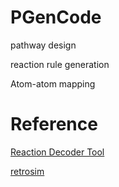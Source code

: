 # PGenCode
pathway design 

reaction rule generation 

Atom-atom mapping 


# Reference 
[Reaction Decoder Tool](https://github.com/asad/ReactionDecoder)

[retrosim](https://github.com/connorcoley/retrosim)
